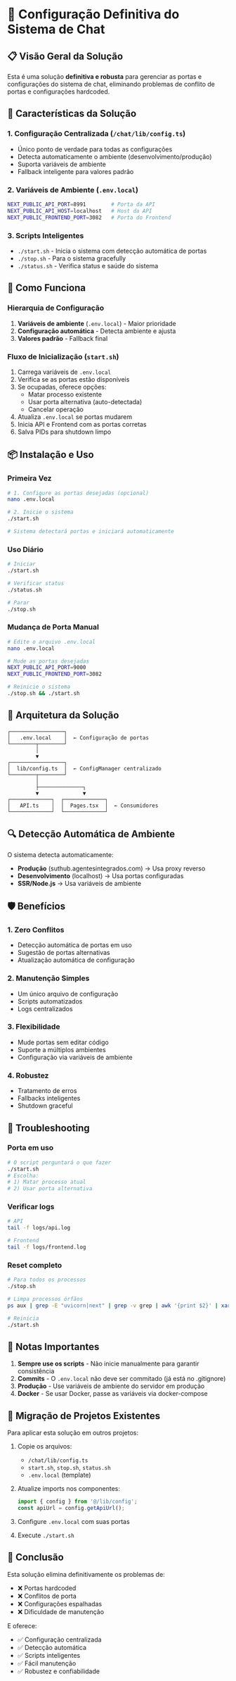 # 🚀 Configuração Definitiva do Sistema de Chat

## 📋 Visão Geral da Solução

Esta é uma solução **definitiva e robusta** para gerenciar as portas e configurações do sistema de chat, eliminando problemas de conflito de portas e configurações hardcoded.

## 🎯 Características da Solução

### 1. **Configuração Centralizada** (`/chat/lib/config.ts`)
- Único ponto de verdade para todas as configurações
- Detecta automaticamente o ambiente (desenvolvimento/produção)
- Suporta variáveis de ambiente
- Fallback inteligente para valores padrão

### 2. **Variáveis de Ambiente** (`.env.local`)
```bash
NEXT_PUBLIC_API_PORT=8991        # Porta da API
NEXT_PUBLIC_API_HOST=localhost   # Host da API
NEXT_PUBLIC_FRONTEND_PORT=3082   # Porta do Frontend
```

### 3. **Scripts Inteligentes**
- `./start.sh` - Inicia o sistema com detecção automática de portas
- `./stop.sh` - Para o sistema gracefully
- `./status.sh` - Verifica status e saúde do sistema

## 🔧 Como Funciona

### Hierarquia de Configuração
1. **Variáveis de ambiente** (`.env.local`) - Maior prioridade
2. **Configuração automática** - Detecta ambiente e ajusta
3. **Valores padrão** - Fallback final

### Fluxo de Inicialização (`start.sh`)
1. Carrega variáveis de `.env.local`
2. Verifica se as portas estão disponíveis
3. Se ocupadas, oferece opções:
   - Matar processo existente
   - Usar porta alternativa (auto-detectada)
   - Cancelar operação
4. Atualiza `.env.local` se portas mudarem
5. Inicia API e Frontend com as portas corretas
6. Salva PIDs para shutdown limpo

## 📦 Instalação e Uso

### Primeira Vez
```bash
# 1. Configure as portas desejadas (opcional)
nano .env.local

# 2. Inicie o sistema
./start.sh

# Sistema detectará portas e iniciará automaticamente
```

### Uso Diário
```bash
# Iniciar
./start.sh

# Verificar status
./status.sh

# Parar
./stop.sh
```

### Mudança de Porta Manual
```bash
# Edite o arquivo .env.local
nano .env.local

# Mude as portas desejadas
NEXT_PUBLIC_API_PORT=9000
NEXT_PUBLIC_FRONTEND_PORT=3082

# Reinicie o sistema
./stop.sh && ./start.sh
```

## 🎨 Arquitetura da Solução

```
┌─────────────────┐
│   .env.local    │  ← Configuração de portas
└────────┬────────┘
         │
         ▼
┌─────────────────┐
│  lib/config.ts  │  ← ConfigManager centralizado
└────────┬────────┘
         │
         ├──────────────┐
         ▼              ▼
┌─────────────┐  ┌─────────────┐
│   API.ts    │  │  Pages.tsx  │  ← Consumidores
└─────────────┘  └─────────────┘
```

## 🔍 Detecção Automática de Ambiente

O sistema detecta automaticamente:
- **Produção** (suthub.agentesintegrados.com) → Usa proxy reverso
- **Desenvolvimento** (localhost) → Usa portas configuradas
- **SSR/Node.js** → Usa variáveis de ambiente

## 🛡️ Benefícios

### 1. **Zero Conflitos**
- Detecção automática de portas em uso
- Sugestão de portas alternativas
- Atualização automática de configuração

### 2. **Manutenção Simples**
- Um único arquivo de configuração
- Scripts automatizados
- Logs centralizados

### 3. **Flexibilidade**
- Mude portas sem editar código
- Suporte a múltiplos ambientes
- Configuração via variáveis de ambiente

### 4. **Robustez**
- Tratamento de erros
- Fallbacks inteligentes
- Shutdown graceful

## 🚨 Troubleshooting

### Porta em uso
```bash
# O script perguntará o que fazer
./start.sh
# Escolha:
# 1) Matar processo atual
# 2) Usar porta alternativa
```

### Verificar logs
```bash
# API
tail -f logs/api.log

# Frontend
tail -f logs/frontend.log
```

### Reset completo
```bash
# Para todos os processos
./stop.sh

# Limpa processos órfãos
ps aux | grep -E "uvicorn|next" | grep -v grep | awk '{print $2}' | xargs kill -9

# Reinicia
./start.sh
```

## 📝 Notas Importantes

1. **Sempre use os scripts** - Não inicie manualmente para garantir consistência
2. **Commits** - O `.env.local` não deve ser commitado (já está no .gitignore)
3. **Produção** - Use variáveis de ambiente do servidor em produção
4. **Docker** - Se usar Docker, passe as variáveis via docker-compose

## 🔄 Migração de Projetos Existentes

Para aplicar esta solução em outros projetos:

1. Copie os arquivos:
   - `/chat/lib/config.ts`
   - `start.sh`, `stop.sh`, `status.sh`
   - `.env.local` (template)

2. Atualize imports nos componentes:
   ```typescript
   import { config } from '@/lib/config';
   const apiUrl = config.getApiUrl();
   ```

3. Configure `.env.local` com suas portas

4. Execute `./start.sh`

## 🎉 Conclusão

Esta solução elimina definitivamente os problemas de:
- ❌ Portas hardcoded
- ❌ Conflitos de porta
- ❌ Configurações espalhadas
- ❌ Dificuldade de manutenção

E oferece:
- ✅ Configuração centralizada
- ✅ Detecção automática
- ✅ Scripts inteligentes
- ✅ Fácil manutenção
- ✅ Robustez e confiabilidade